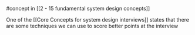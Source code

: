 #concept in [[2 - 15 fundamental system design concepts]]

One of the [[Core Concepts for system design interviews]] states that there are some techniques we can use to score better points at the interview